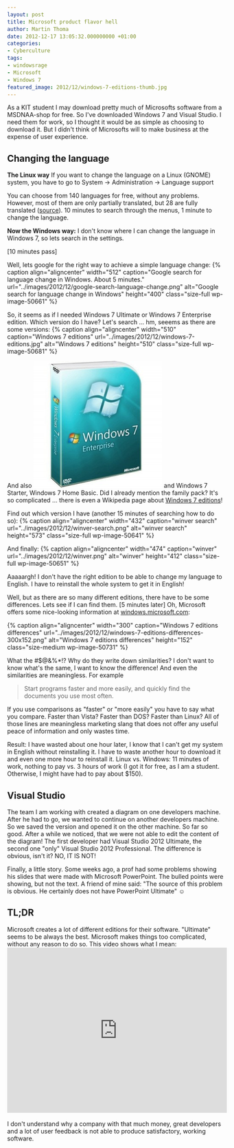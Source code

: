 ```yaml
---
layout: post
title: Microsoft product flavor hell
author: Martin Thoma
date: 2012-12-17 13:05:32.000000000 +01:00
categories:
- Cyberculture
tags:
- windowsrage
- Microsoft
- Windows 7
featured_image: 2012/12/windows-7-editions-thumb.jpg
---
```

As a KIT student I may download pretty much of Microsofts software from a MSDNAA-shop for free. So I've downloaded Windows 7 and Visual Studio. I need them for work, so I thought it would be as simple as choosing to download it. But I didn't think of Microsofts will to make business at the expense of user experience.

<h2>Changing the language</h2>
<strong>The Linux way</strong>
If you want to change the language on a Linux (GNOME) system, you have to go to
    System &rarr; Administration &rarr; Language support

You can choose from 140 languages for free, without any problems. However, most of them are only partially translated, but 28 are fully translated (<a href="http://askubuntu.com/a/229831/10425">source</a>). 10 minutes to search through the menus, 1 minute to change the language.

<strong>Now the Windows way:</strong>
I don't know where I can change the language in Windows 7, so lets search in the settings.

[10 minutes pass]

Well, lets google for the right way to achieve a simple language change:
{% caption align="aligncenter" width="512" caption="Google search for language change in Windows. About 5 minutes." url="../images/2012/12/google-search-language-change.png" alt="Google search for language change in Windows"  height="400" class="size-full wp-image-50661" %}

So, it seems as if I needed Windows 7 Ultimate or Windows 7 Enterprise edition. Which version do I have?
Let's search ... hm, seeems as there are some versions:
{% caption align="aligncenter" width="510" caption="Windows 7 editions" url="../images/2012/12/windows-7-editions.jpg" alt="Windows 7 editions"  height="510" class="size-full wp-image-50681" %}

And also
<a href="../images/2012/12/windows-7-enterprise.jpg"><img src="../images/2012/12/windows-7-enterprise-300x295.jpg" alt="Windows 7 enterprise edition" title="Windows 7 enterprise edition" width="300" height="295" class="aligncenter size-medium wp-image-50691" /></a>
and Windows 7 Starter, Windows 7 Home Basic. Did I already mention the family pack? It's so complicated ... there is even a Wikipedia page about <a href="http://en.wikipedia.org/wiki/Windows_7_editions">Windows 7 editions</a>!

Find out which version I have (another 15 minutes of searching how to do so):
{% caption align="aligncenter" width="432" caption="winver search" url="../images/2012/12/winver-search.png" alt="winver search"  height="573" class="size-full wp-image-50641" %}

And finally:
{% caption align="aligncenter" width="474" caption="winver" url="../images/2012/12/winver.png" alt="winver"  height="412" class="size-full wp-image-50651" %}

Aaaaargh! I don't have the right edition to be able to change my language to English. I have to reinstall the whole system to get it in English!

Well, but as there are so many different editions, there have to be some differences. Lets see if I can find them.
[5 minutes later]
Oh, Microsoft offers some nice-looking information at <a href="http://windows.microsoft.com/en-US/windows7/products/compare">windows.microsoft.com</a>:

{% caption align="aligncenter" width="300" caption="Windows 7 editions differences" url="../images/2012/12/windows-7-editions-differences-300x152.png" alt="Windows 7 editions differences"  height="152" class="size-medium wp-image-50731" %}

What the #$@&%*!? Why do they write down similarities? I don't want to know what's the same, I want to know the difference!
And even the similarities are meaningless.
For example
<blockquote>Start programs faster and more easily, and quickly find the documents you use most often.</blockquote>
If you use comparisons as "faster" or "more easily" you have to say what you compare. Faster than Vista? Faster than DOS? Faster than Linux? All of those lines are meaningless marketing slang that does not offer any useful peace of information and only wastes time.

Result: I have wasted about one hour later, I know that I can't get my system in English without reinstalling it. I have to waste another hour to download it and even one more hour to reinstall it.
Linux vs. Windows: 11 minutes of work, nothing to pay vs. 3 hours of work (I got it for free, as I am a student. Otherwise, I might have had to pay about $150).

<h2>Visual Studio</h2>
The team I am working with created a diagram on one developers machine. After he had to go, we wanted to continue on another developers machine. So we saved the version and opened it on the other machine. So far so good. After a while we noticed, that we were not able to edit the content of the diagram!
The first developer had Visual Studio 2012 Ultimate, the second one "only" Visual Studio 2012 Professional. The difference is obvious, isn't it? NO, IT IS NOT!

Finally, a little story. Some weeks ago, a prof had some problems showing his slides that were made with Microsoft PowerPoint. The bulled points were showing, but not the text. A friend of mine said:
"The source of this problem is obvious. He certainly does not have PowerPoint Ultimate" ☺

<h2>TL;DR</h2>
Microsoft creates a lot of different editions for their software. "Ultimate" seems to be always the best.
Microsoft makes things too complicated, without any reason to do so. This video shows what I mean:

<iframe width="512" height="384" src="http://www.youtube.com/embed/G9HfdSp2E2A" frameborder="0" allowfullscreen></iframe>

I don't understand why a company with that much money, great developers and a lot of user feedback is not able to produce satisfactory, working software.
